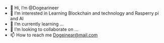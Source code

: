 - 👋 Hi, I’m @Dogearineer
- 👀 I’m interested in Learning  Blockchain and technology and Rasperry pi and AI
- 🌱 I’m currently learning ...
- 💞️ I’m looking to collaborate on ...
- 📫 How to reach me Dogeinear@mail.com

<!---
Dogearineer/Dogearineer is a ✨ special ✨ repository because its `README.md` (this file) appears on your GitHub profile.
You can click the Preview link to take a look at your changes.
--->

